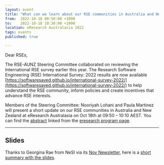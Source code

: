 ```yaml
---
layout: event
title: "What can we learn about our RSE communities in Australia and New Zealand from the International RSE survey?"
from:  2022-10-18 09:50:00 +1000    
to:    2022-10-18 10:30:00 +1000    
location: eResearch Australasia 2022
tags: events                
published: true

---
```


Dear RSEs,

The RSE-AUNZ Steering Committee collaborated on reviewing the International RSE survey earlier this year. The Research Software Engineering (RSE) International Survey: 2022 results are now available [https://softwaresaved.github.io/international-survey-2022/](https://softwaresaved.github.io/international-survey-2022/) to help understand the RSE community, inform policies and create incentives that advance RSE interests. 

Members of the Steering Committee: Nooriyah Lohani and Paula Martinez will present a short update on our RSE communities in Australia and New Zealand at eResearch Australasia on Oct 18th at 09:50 – 10:10 AEST. You can find the [abstract](https://conference.eresearch.edu.au/2022/08/what-can-we-learn-about-our-rse-communities-in-australia-and-new-zealand-from-the-international-rse-survey/) linked from the [eresearch program page](https://conference.eresearch.edu.au/2022-program/). 

--- 
## Slides

Thanks to Georgina Rae from NeSI via its [Nov Newsletter](https://mailchi.mp/nesi/newsletter-nov2022?e=f858aa3ebf), here is a [short summary with the slides](https://www.nesi.org.nz/news/2022/10/reflections-reconnecting-research-communities-across-australasia).
